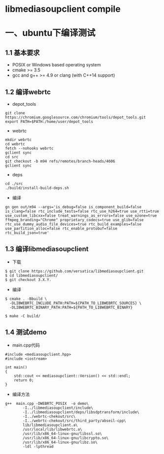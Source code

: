 # libmediasoupclient compile


# 一、ubuntu下编译测试

## 1.1 基本要求
 - POSIX or Windows based operating system
 - cmake >= 3.5
 - gcc and g++ >= 4.9 or clang (with C++14 support)

## 1.2 编译webrtc

 - depot_tools
```
git clone https://chromium.googlesource.com/chromium/tools/depot_tools.git
export PATH=$PATH:/home/user/depot_tools
```
 - webrtc
```
mkdir webrtc
cd webrtc
fetch --nohooks webrtc
gclient sync
cd src
git checkout -b m94 refs/remotes/branch-heads/4606
gclient sync
```

 - deps
```
cd ./src
./build/install-build-deps.sh
```

 - 编译
```
gn gen out/m94 --args='is_debug=false is_component_build=false is_clang=false rtc_include_tests=false rtc_use_h264=true use_rtti=true use_custom_libcxx=false treat_warnings_as_errors=false use_ozone=true ffmpeg_branding="Chrome" proprietary_codecs=true use_glib=false rtc_use_dummy_audio_file_devices=true rtc_build_examples=false use_partition_alloc=false rtc_enable_protobuf=false rtc_build_json=true'

```

## 1.3 编译libmediasoupclient
 
 - 下载
```
$ git clone https://github.com/versatica/libmediasoupclient.git
$ cd libmediasoupclient/
$ git checkout 3.X.Y.
```
 - 编译
```
$ cmake . -Bbuild \
  -DLIBWEBRTC_INCLUDE_PATH:PATH=${PATH_TO_LIBWEBRTC_SOURCES} \
  -DLIBWEBRTC_BINARY_PATH:PATH=${PATH_TO_LIBWEBRTC_BINARY}

$ make -C build/
```

## 1.4 测试demo

 - main.cpp代码

```
#include <mediasoupclient.hpp>
#include <iostream>

int main()
{
	std::cout << mediasoupclient::Version() << std::endl;
	return 0;
}
```

 - 编译方法

```
g++  main.cpp -DWEBRTC_POSIX  -o demo\
        -I../libmediasoupclient/include\
        -I../libmediasoupclient/deps/libsdptransform/include\
        -I../webrtc-chekout/src\
        -I../webrtc-chekout/src/third_party/abseil-cpp\
        lib/libmediasoupclient.a\
        /usr/local/lib/libwebrtc.a\
        /usr/lib/x86_64-linux-gnu/libssl.so\
        /usr/lib/x86_64-linux-gnu/libcrypto.so\
        /usr/lib/x86_64-linux-gnu/libz.so\
        -ldl -lpthread
```
